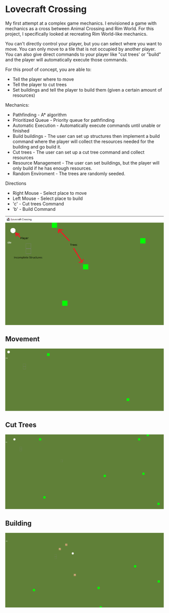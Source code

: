 # Lovecraft Crossing

My first attempt at a complex game mechanics. I envisioned a game with mechanics as a cross between Animal Crossing and Rim World. For this project, I specifically looked at recreating Rim World-like mechanics.

You can't directly control  your player, but you can select where you want to move. You can only move to a tile that is not occupied by another player. You can also give direct commands to your player like "cut trees' or "build" and the player will automatically execute those commands.

For this proof of concept, you are able to:
* Tell the player where to move
* Tell the player to cut trees
* Set buildings and tell the player to build them (given a certain amount of resources)

Mechanics:
* Pathfinding - A* algorithm
* Prioritized Queue - Priority queue for pathfinding
* Automatic Execution - Automatically execute commands until unable or finished
* Build buildings - The user can set up structures then implement a build command where the player will collect the resources needed for the building and go build it.
* Cut trees - The user can set up a cut tree command and collect resources
* Resource Management - The user can set buildings, but the player will only build if he has enough resources.
* Random Enviroment - The trees are randomly seeded.


Directions
* Right Mouse - Select place to move
* Left Mouse - Select place to build
* 'c' - Cut trees Command
* 'b' - Build Command


![Diagram](lovecraft-ss-diagram.png)
## Movement
![Movement](lovecraft-ss-movement.gif)
## Cut Trees
![Cut Tree](lovecraft-ss-cuttingwood.gif)
## Building
![Building](lovecraft-ss-building.gif)

